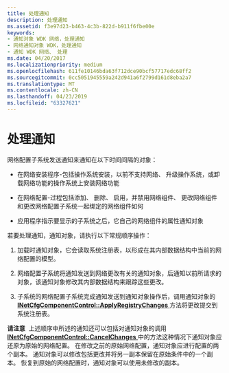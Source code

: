 ```yaml
---
title: 处理通知
description: 处理通知
ms.assetid: f3e97d23-b463-4c3b-822d-b911f6fbe00e
keywords:
- 通知对象 WDK 网络，处理通知
- 网络通知对象 WDK，处理通知
- 通知 WDK 网络、 处理
ms.date: 04/20/2017
ms.localizationpriority: medium
ms.openlocfilehash: 611fe10146bda63f712dce90bcf57717edc68ff2
ms.sourcegitcommit: 0cc5051945559a242d941a6f2799d161d8eba2a7
ms.translationtype: MT
ms.contentlocale: zh-CN
ms.lasthandoff: 04/23/2019
ms.locfileid: "63327621"
---
```

# <a name="processing-notifications"></a>处理通知





网络配置子系统发送通知来通知在以下时间间隔的对象：

-   在网络安装程序-包括操作系统安装，以前不支持网络、 升级操作系统，或卸载网络功能的操作系统上安装网络功能

-   在网络配置-过程包括添加、 删除、 启用，并禁用网络组件、 更改网络组件和更改网络配置子系统一起绑定的网络组件如何

-   应用程序指示要显示的子系统之后，它自己的网络组件的属性通知对象

若要处理通知，通知对象，请执行以下常规顺序操作：

1.  加载时通知对象，它会读取系统注册表，以形成在其内部数据结构中当前的网络配置的模型。

2.  网络配置子系统将通知发送到网络更改有关的通知对象，后通知以前所请求的对象，该通知对象修改其内部数据结构来跟踪这些更改。

3.  子系统的网络配置子系统完成通知发送到通知对象操作后，调用通知对象的[ **INetCfgComponentControl::ApplyRegistryChanges** ](https://msdn.microsoft.com/library/windows/hardware/ff547727)方法将更改提交到系统注册表。

**请注意**  上述顺序中所述的通知还可以包括对通知对象的调用[ **INetCfgComponentControl::CancelChanges** ](https://msdn.microsoft.com/library/windows/hardware/ff547728)中的方法这种情况下通知对象应还原为原始的网络配置。
在修改之前的原始网络配置，通知对象应进行配置的两个副本。 通知对象可以修改包括更改并将另一副本保留在原始条件中的一个副本。 恢复到原始的网络配置时，通知对象可以使用未修改的副本。

 

 

 






